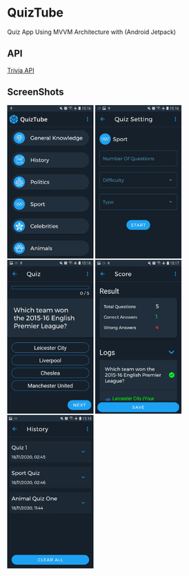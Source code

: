 # QuizTube
Quiz App Using MVVM Architecture with (Android Jetpack)


## API 
[Trivia API](https://opentdb.com/api_config.php)

## ScreenShots
<img src="/screenshots/Screenshot_1.jpg" width="200"/> <img src="/screenshots/Screenshot_2.jpg" width="200"/>
<img src="/screenshots/Screenshot_3.jpg" width="200"/> <img src="/screenshots/Screenshot_5.jpg" width="200"/>
<img src="/screenshots/Screenshot_4.jpg" width="200"/>

